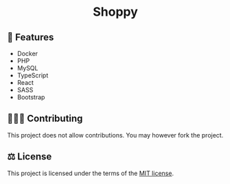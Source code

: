 <h1 align="center">Shoppy</h1>

## 👠 Features

- Docker
- PHP
- MySQL
- TypeScript
- React
- SASS
- Bootstrap

## 🧑‍🤝‍🧑 Contributing

This project does not allow contributions. You may however fork the project.

## ⚖️ License

This project is licensed under the terms of the [MIT license](/LICENSE).
